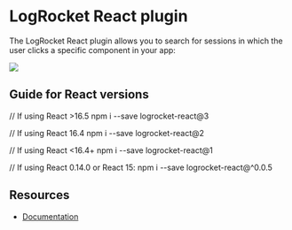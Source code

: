 # LogRocket React plugin

The LogRocket React plugin allows you to search for sessions in which the user clicks a specific component in your app:

![](https://cl.ly/3e203c0G151G/Image%202017-06-05%20at%209.46.04%20PM.png)

## Guide for React versions

// If using React >16.5
npm i --save logrocket-react@3

// If using React 16.4
npm i --save logrocket-react@2

// If using React <16.4+
npm i --save logrocket-react@1

// If using React 0.14.0 or React 15:
npm i --save logrocket-react@^0.0.5

## Resources
* [Documentation](https://docs.logrocket.com/docs/react-plugin)
